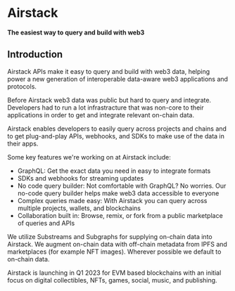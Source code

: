 # Airstack

**The easiest way to query and build with web3**

## Introduction

Airstack APIs make it easy to query and build with web3 data, helping power a new generation of interoperable data-aware web3 applications and protocols. 

Before Airstack web3 data was public but hard to query and integrate. Developers had to run a lot infrastracture that was non-core to their applications in order to get and integrate relevant on-chain data. 

Airstack enables developers to easily query across projects and chains and to get plug-and-play APIs, webhooks, and SDKs to make use of the data in their apps. 

Some key features we're working on at Airstack include:
- GraphQL: Get the exact data you need in easy to integrate formats
- SDKs and webhooks for streaming updates
- No code query builder: Not comfortable with GraphQL? No worries. Our no-code query builder helps make web3 data accessible to everyone
- Complex queries made easy: With Airstack you can query across multiple projects, wallets, and blockchains
- Collaboration built in: Browse, remix, or fork from a public marketplace of queries and APIs

We utilize Substreams and Subgraphs for supplying on-chain data into Airstack. We augment on-chain data with off-chain metadata from IPFS and marketplaces (for example NFT images). Wherever possible we default to on-chain data. 

Airstack is launching in Q1 2023 for EVM based blockchains with an initial focus on digital collectibles, NFTs, games, social, music, and publishing. 
